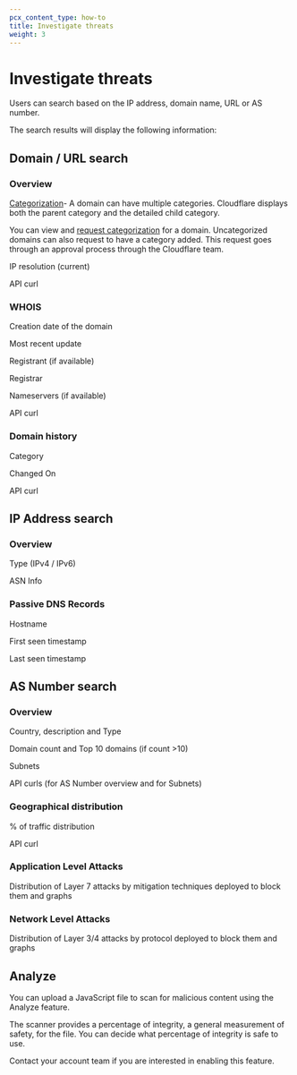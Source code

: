```yaml
---
pcx_content_type: how-to
title: Investigate threats
weight: 3
---
```


# Investigate threats

Users can search based on the IP address, domain name, URL or AS number.

The search results will display the following information: 

## Domain / URL search

### Overview

[Categorization](https://developers.cloudflare.com/cloudflare-one/policies/filtering/domain-categories/)- A domain can have multiple categories. Cloudflare displays both the parent category and the detailed child category.

You can view and [request categorization](/security-center/investigate/change-categorization/) for a domain. Uncategorized domains can also request to have a category added. This request goes through an approval process through the Cloudflare team.

IP resolution (current)

API curl

### WHOIS

Creation date of the domain

Most recent update

Registrant (if available)

Registrar

Nameservers (if available)

API curl

### Domain history

Category

Changed On

API curl

## IP Address search

### Overview

Type (IPv4 / IPv6)

ASN Info

### Passive DNS Records

Hostname

First seen timestamp

Last seen timestamp

## AS Number search

### Overview

Country, description and Type

Domain count and Top 10 domains (if count >10)

Subnets

API curls (for AS Number overview and for Subnets)

### Geographical distribution

% of traffic distribution

API curl

### Application Level Attacks

Distribution of Layer 7 attacks by mitigation techniques deployed to block them and graphs

### Network Level Attacks

Distribution of Layer 3/4 attacks by protocol deployed to block them and graphs

## Analyze

You can upload a JavaScript file to scan for malicious content using the Analyze feature.

The scanner provides a percentage of integrity, a general measurement of safety, for the file. You can decide what percentage of integrity is safe to use.

Contact your account team if you are interested in enabling this feature.
